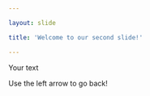 ```yaml
---

layout: slide

title: 'Welcome to our second slide!'

---
```


  Your text
  
  Use the left arrow to go back!
